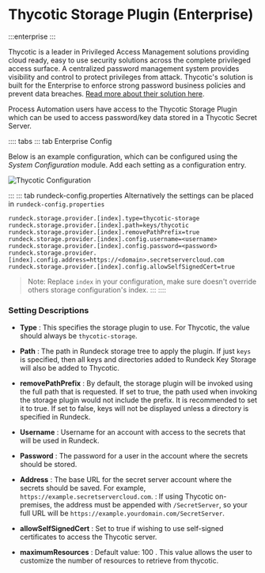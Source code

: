 # Thycotic Storage Plugin (Enterprise)

:::enterprise
:::

Thycotic is a leader in Privileged Access Management solutions providing cloud ready, easy to use security solutions across the complete privileged access surface.  A centralized password management system provides visibility and control to protect privileges from attack.  Thycotic's solution is built for the Enterprise to enforce strong password business policies and prevent data breaches.  [Read more about their solution here](https://thycotic.com/solutions/enterprise-password-management/).

Process Automation users have access to the Thycotic Storage Plugin which can be used to access password/key data stored in a Thycotic Secret Server.

:::: tabs
::: tab Enterprise Config

Below is an example configuration, which can be configured using the *System Configuration* module. Add each setting as a configuration entry.

![Thycotic Configuration](@assets/img/keystorage-thycotic-config.png)

:::
::: tab rundeck-config.properties
Alternatively the settings can be placed in `rundeck-config.properties`

```
rundeck.storage.provider.[index].type=thycotic-storage
rundeck.storage.provider.[index].path=keys/thycotic
rundeck.storage.provider.[index].removePathPrefix=true
rundeck.storage.provider.[index].config.username=<username>
rundeck.storage.provider.[index].config.password=<password>
rundeck.storage.provider.[index].config.address=https://<domain>.secretservercloud.com
rundeck.storage.provider.[index].config.allowSelfSignedCert=true
```

> Note: Replace ```index``` in your configuration, make sure doesn't override others storage configuration's index.
:::
::::

### Setting Descriptions

- **Type**
: This specifies the storage plugin to use. For Thycotic, the value should always be `thycotic-storage`.

- **Path**
: The path in Rundeck storage tree to apply the plugin. If just `keys` is specified, then all keys and directories added to Rundeck Key Storage will also be added to Thycotic.

- **removePathPrefix**
: By default, the storage plugin will be invoked using the full path that is requested. If set to true, the path used when invoking the storage plugin would not include the prefix. It is recommended to set it to true. If set to false, keys will not be displayed unless a directory is specified in Rundeck.

- **Username**
: Username for an account with access to the secrets that will be used in Rundeck.

- **Password**
: The password for a user in the account where the secrets should be stored.

- **Address**
: The base URL for the secret server account where the secrets should be saved. For example, `https://example.secretservercloud.com`.
: If using Thycotic on-premises, the address must be appended with `/SecretServer`, so your full URL will be `https://example.yourdomain.com/SecretServer`.

- **allowSelfSignedCert**
: Set to true if wishing to use self-signed certificates to access the Thycotic server.

- **maximumResources**
: Default value: 100 . This value allows the user to customize the number of resources to retrieve from thycotic.
